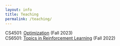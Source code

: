 ```yaml
---
layout: info
title: Teaching 
permalink: /teaching/
---
```


CS4501: [Optimization](/teaching/cs4501_fall_23/index) (Fall 2023)  
CS6501: [Topics in Reinforcement Learning](/teaching/cs6501_fall_22/index) (Fall 2022)
